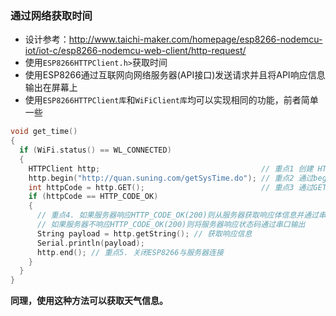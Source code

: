 ### 通过网络获取时间
* 设计参考：http://www.taichi-maker.com/homepage/esp8266-nodemcu-iot/iot-c/esp8266-nodemcu-web-client/http-request/
* 使用`ESP8266HTTPClient.h>`获取时间
* 使用ESP8266通过互联网向网络服务器(API接口)发送请求并且将API响应信息输出在屏幕上
* 使用`ESP8266HTTPClient库`和`WiFiClient库`均可以实现相同的功能，前者简单一些
```c
void get_time()
{
  if (WiFi.status() == WL_CONNECTED)
  {
    HTTPClient http;                                    // 重点1 创建 HTTPClient 对象
    http.begin("http://quan.suning.com/getSysTime.do"); // 重点2 通过begin函数配置请求地址。
    int httpCode = http.GET();                          // 重点3 通过GET函数启动连接并发送HTTP请求
    if (httpCode == HTTP_CODE_OK)
    {
      // 重点4. 如果服务器响应HTTP_CODE_OK(200)则从服务器获取响应体信息并通过串口输出
      // 如果服务器不响应HTTP_CODE_OK(200)则将服务器响应状态码通过串口输出
      String payload = http.getString(); // 获取响应信息
      Serial.println(payload);
      http.end(); // 重点5. 关闭ESP8266与服务器连接
    }
  }
}
```
**同理，使用这种方法可以获取天气信息。**